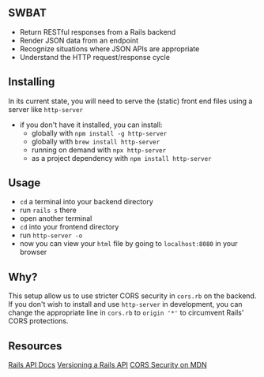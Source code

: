 ## SWBAT

- Return RESTful responses from a Rails backend
- Render JSON data from an endpoint
- Recognize situations where JSON APIs are appropriate
- Understand the HTTP request/response cycle

## Installing

In its current state, you will need to serve the (static) front end files using a server like `http-server`
- if you don't have it installed, you can install:
    - globally with `npm install -g http-server`
    - globally with `brew install http-server`
    - running on demand with `npx http-server`
    - as a project dependency with `npm install http-server`

## Usage
- `cd` a terminal into your backend directory
- run `rails s` there
- open another terminal
- `cd` into your frontend directory
- run `http-server -o`
- now you can view your `html` file by going to `localhost:8080` in your browser

## Why?
This setup allow us to use stricter CORS security in `cors.rb` on the backend.  If you don't wish to install and use `http-server` in development, you can change the appropriate line in `cors.rb` to `origin '*'` to circumvent Rails' CORS protections.

## Resources

[Rails API Docs](http://guides.rubyonrails.org/api_app.html)
[Versioning a Rails API](https://chriskottom.com/blog/2017/04/versioning-a-rails-api/)
[CORS Security on MDN](https://developer.mozilla.org/en-US/docs/Web/HTTP/CORS)
